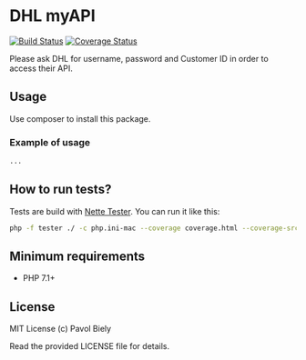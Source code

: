 # DHL myAPI
[![Build Status](https://travis-ci.org/pavolbiely/dhlmyapi.svg?branch=master)](https://travis-ci.org/pavolbiely/dhlmyapi)
[![Coverage Status](https://coveralls.io/repos/github/pavolbiely/dhlmyapi/badge.svg?branch=master)](https://coveralls.io/github/pavolbiely/dhlmyapi?branch=master)

Please ask DHL for username, password and Customer ID in order to access their API.

## Usage

Use composer to install this package.

### Example of usage
```php
...
```

## How to run tests?
Tests are build with [Nette Tester](https://tester.nette.org/). You can run it like this:
```bash
php -f tester ./ -c php.ini-mac --coverage coverage.html --coverage-src ../src
```

## Minimum requirements
- PHP 7.1+

## License
MIT License (c) Pavol Biely

Read the provided LICENSE file for details.
